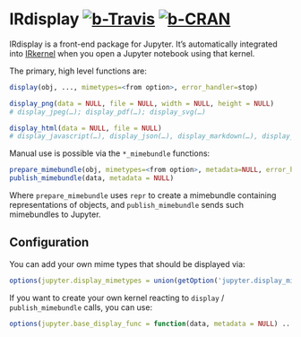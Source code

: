 IRdisplay [![b-Travis]][Travis] [![b-CRAN]][CRAN]
=========

[b-Travis]: https://travis-ci.com/IRkernel/IRdisplay.svg?branch=master "Build status"
[Travis]: https://travis-ci.org/IRkernel/IRdisplay
[b-CRAN]: https://www.r-pkg.org/badges/version/IRdisplay "Comprehensive R Archive Network"
[CRAN]: https://cran.r-project.org/package=IRdisplay

IRdisplay is a front-end package for Jupyter.
It’s automatically integrated into [IRkernel][] when you open a Jupyter notebook using that kernel.

The primary, high level functions are:

```r
display(obj, ..., mimetypes=<from option>, error_handler=stop)

display_png(data = NULL, file = NULL, width = NULL, height = NULL)
# display_jpeg(…); display_pdf(…); display_svg(…)

display_html(data = NULL, file = NULL)
# display_javascript(…), display_json(…), display_markdown(…), display_latex(…)
```

Manual use is possible via the `*_mimebundle` functions:

```r
prepare_mimebundle(obj, mimetypes=<from option>, metadata=NULL, error_handler=stop)
publish_mimebundle(data, metadata = NULL)
```

Where `prepare_mimebundle` uses `repr` to create a mimebundle containing representations of objects,
and `publish_mimebundle` sends such mimebundles to Jupyter.

[IRkernel]: https://irkernel.github.io/running/

Configuration
-------------

You can add your own mime types that should be displayed via:

```r
options(jupyter.display_mimetypes = union(getOption('jupyter.display_mimetypes'), ...))
```

If you want to create your own kernel reacting to `display` / `publish_mimebundle` calls, you can use:

```r
options(jupyter.base_display_func = function(data, metadata = NULL) ...)
```
